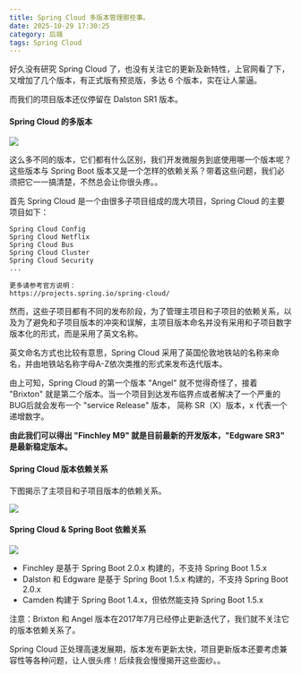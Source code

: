 ```yaml
---
title: Spring Cloud 多版本管理那些事。
date: 2025-10-29 17:30:25
category: 后端
tags: Spring Cloud
---
```


好久没有研究 Spring Cloud 了，也没有关注它的更新及新特性，上官网看了下，又增加了几个版本，有正式版有预览版，多达 6 个版本，实在让人蒙逼。

而我们的项目版本还仪停留在 Dalston SR1 版本。

#### Spring Cloud 的多版本

![](http://img.javastack.cn/18-4-2/44559010.jpg)

这么多不同的版本，它们都有什么区别，我们开发微服务到底使用哪一个版本呢？这些版本与 Spring Boot 版本又是一个怎样的依赖关系？带着这些问题，我们必须把它一一搞清楚，不然总会让你很头疼。。

首先 Spring Cloud 是一个由很多子项目组成的庞大项目，Spring Cloud 的主要项目如下：


```
Spring Cloud Config
Spring Cloud Netflix
Spring Cloud Bus
Spring Cloud Cluster
Spring Cloud Security
...

更多请参考官方说明：
https://projects.spring.io/spring-cloud/
```

然而，这些子项目都有不同的发布阶段，为了管理主项目和子项目的依赖关系，以及为了避免和子项目版本的冲突和误解，主项目版本命名并没有采用和子项目数字版本化的形式，而是采用了英文名称。

英文命名方式也比较有意思，Spring Cloud 采用了英国伦敦地铁站的名称来命名，并由地铁站名称字母A-Z依次类推的形式来发布迭代版本。

由上可知，Spring Cloud 的第一个版本 "Angel" 就不觉得奇怪了，接着 "Brixton" 就是第二个版本。当一个项目到达发布临界点或者解决了一个严重的BUG后就会发布一个 "service Release" 版本， 简称 SR（X）版本，x 代表一个递增数字。

**由此我们可以得出 "Finchley M9" 就是目前最新的开发版本，"Edgware SR3" 是最新稳定版本。**

#### Spring Cloud 版本依赖关系

下图揭示了主项目和子项目版本的依赖关系。

![](http://img.javastack.cn/18-4-2/50615593.jpg)

#### Spring Cloud & Spring Boot 依赖关系

![](http://img.javastack.cn/18-4-2/47489606.jpg)

- Finchley 是基于 Spring Boot 2.0.x 构建的，不支持 Spring Boot 1.5.x
- Dalston 和 Edgware 是基于 Spring Boot 1.5.x 构建的，不支持 Spring Boot 2.0.x
- Camden 构建于 Spring Boot 1.4.x，但依然能支持 Spring Boot 1.5.x

注意：Brixton 和 Angel 版本在2017年7月已经停止更新迭代了，我们就不关注它的版本依赖关系了。

Spring Cloud 正处理高速发展期，版本发布更新太快，项目更新版本还要考虑兼容性等各种问题，让人很头疼！后续我会慢慢揭开这些面纱。。

